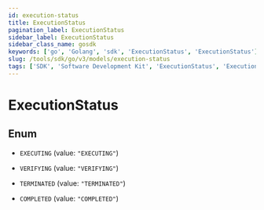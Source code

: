 ```yaml
---
id: execution-status
title: ExecutionStatus
pagination_label: ExecutionStatus
sidebar_label: ExecutionStatus
sidebar_class_name: gosdk
keywords: ['go', 'Golang', 'sdk', 'ExecutionStatus', 'ExecutionStatus'] 
slug: /tools/sdk/go/v3/models/execution-status
tags: ['SDK', 'Software Development Kit', 'ExecutionStatus', 'ExecutionStatus']
---
```


# ExecutionStatus

## Enum


* `EXECUTING` (value: `"EXECUTING"`)

* `VERIFYING` (value: `"VERIFYING"`)

* `TERMINATED` (value: `"TERMINATED"`)

* `COMPLETED` (value: `"COMPLETED"`)


